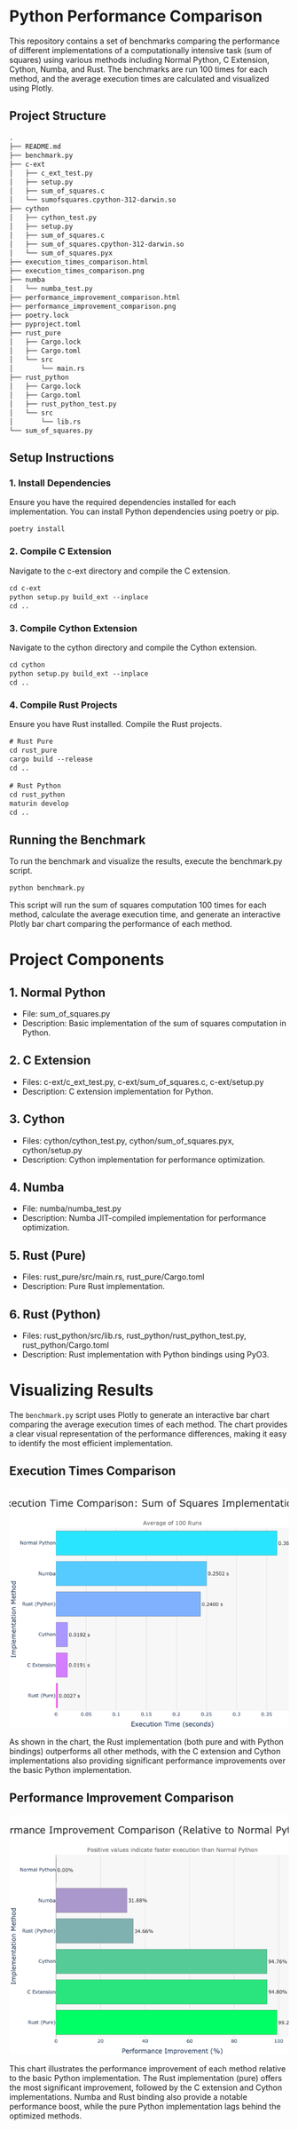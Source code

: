 # Python Performance Comparison

This repository contains a set of benchmarks comparing the performance of different implementations of a computationally intensive task (sum of squares) using various methods including Normal Python, C Extension, Cython, Numba, and Rust. The benchmarks are run 100 times for each method, and the average execution times are calculated and visualized using Plotly.

## Project Structure

```plaintext
.
├── README.md
├── benchmark.py
├── c-ext
│   ├── c_ext_test.py
│   ├── setup.py
│   ├── sum_of_squares.c
│   └── sumofsquares.cpython-312-darwin.so
├── cython
│   ├── cython_test.py
│   ├── setup.py
│   ├── sum_of_squares.c
│   ├── sum_of_squares.cpython-312-darwin.so
│   └── sum_of_squares.pyx
├── execution_times_comparison.html
├── execution_times_comparison.png
├── numba
│   └── numba_test.py
├── performance_improvement_comparison.html
├── performance_improvement_comparison.png
├── poetry.lock
├── pyproject.toml
├── rust_pure
│   ├── Cargo.lock
│   ├── Cargo.toml
│   └── src
│       └── main.rs
├── rust_python
│   ├── Cargo.lock
│   ├── Cargo.toml
│   ├── rust_python_test.py
│   └── src
│       └── lib.rs
└── sum_of_squares.py
```

## Setup Instructions
### 1. Install Dependencies
Ensure you have the required dependencies installed for each implementation. You can install Python dependencies using poetry or pip.
```
poetry install
```

### 2. Compile C Extension
Navigate to the c-ext directory and compile the C extension.
```
cd c-ext
python setup.py build_ext --inplace
cd ..
```

### 3. Compile Cython Extension
Navigate to the cython directory and compile the Cython extension.
```
cd cython
python setup.py build_ext --inplace
cd ..
```

### 4. Compile Rust Projects
Ensure you have Rust installed. Compile the Rust projects.
```
# Rust Pure
cd rust_pure
cargo build --release
cd ..

# Rust Python
cd rust_python
maturin develop
cd ..
```

## Running the Benchmark
To run the benchmark and visualize the results, execute the benchmark.py script.
```python
python benchmark.py
```

This script will run the sum of squares computation 100 times for each method, calculate the average execution time, and generate an interactive Plotly bar chart comparing the performance of each method.

# Project Components
## 1. Normal Python
* File: sum_of_squares.py
* Description: Basic implementation of the sum of squares computation in Python.

## 2. C Extension
* Files: c-ext/c_ext_test.py, c-ext/sum_of_squares.c, c-ext/setup.py
* Description: C extension implementation for Python.

## 3. Cython
* Files: cython/cython_test.py, cython/sum_of_squares.pyx, cython/setup.py
* Description: Cython implementation for performance optimization.

## 4. Numba
* File: numba/numba_test.py
* Description: Numba JIT-compiled implementation for performance optimization.

## 5. Rust (Pure)
* Files: rust_pure/src/main.rs, rust_pure/Cargo.toml
* Description: Pure Rust implementation.

## 6. Rust (Python)
* Files: rust_python/src/lib.rs, rust_python/rust_python_test.py, rust_python/Cargo.toml
* Description: Rust implementation with Python bindings using PyO3.

# Visualizing Results
The `benchmark.py` script uses Plotly to generate an interactive bar chart comparing the average execution times of each method. The chart provides a clear visual representation of the performance differences, making it easy to identify the most efficient implementation.

## Execution Times Comparison
![Execution Times Comparison](execution_times_comparison.png)

As shown in the chart, the Rust implementation (both pure and with Python bindings) outperforms all other methods, with the C extension and Cython implementations also providing significant performance improvements over the basic Python implementation.

## Performance Improvement Comparison
![Performance Improvement Comparison](performance_improvement_comparison.png)

This chart illustrates the performance improvement of each method relative to the basic Python implementation. The Rust implementation (pure) offers the most significant improvement, followed by the C extension and Cython implementations. Numba and Rust binding also provide a notable performance boost, while the pure Python implementation lags behind the optimized methods.